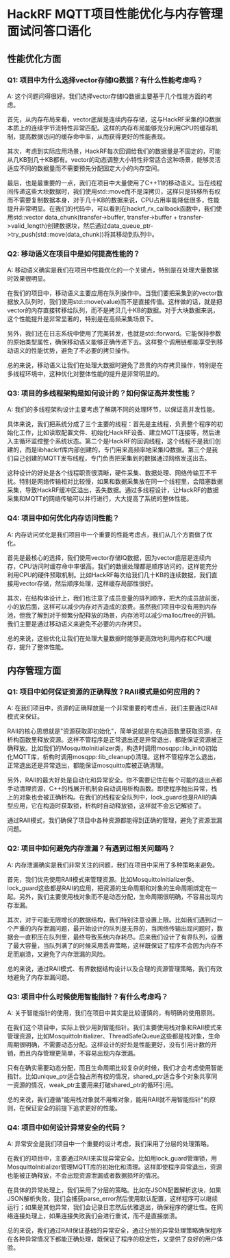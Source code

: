# HackRF MQTT项目性能优化与内存管理面试问答口语化

## 性能优化方面

### Q1: 项目中为什么选择vector存储IQ数据？有什么性能考虑吗？

A: 这个问题问得很好。我们选择vector存储IQ数据主要基于几个性能方面的考虑。

首先，从内存布局来看，vector底层是连续内存存储，这与HackRF采集的IQ数据本质上的连续字节流特性非常匹配。这样的内存布局能够充分利用CPU的缓存机制，提高数据访问的缓存命中率，从而获得更好的性能表现。

其次，考虑到实际应用场景，HackRF每次回调给我们的数据量是不固定的，可能从几KB到几十KB都有。vector的动态调整大小特性非常适合这种场景，能够灵活适应不同的数据量而不需要预先分配固定大小的内存空间。

最后，也是最重要的一点，我们在项目中大量使用了C++11的移动语义。当在线程间传递这些大块数据时，我们使用std::move而不是深拷贝，这样只是转移所有权而不需要复制数据本身，对于几十KB的数据来说，CPU占用率能降低很多，性能提升非常明显。在我们的代码中，可以看到在hackrf_rx_callback函数中，我们使用std::vector<unsigned char> data_chunk(transfer->buffer, transfer->buffer + transfer->valid_length)创建数据块，然后通过data_queue_ptr->try_push(std::move(data_chunk))将其移动到队列中。

### Q2: 移动语义在项目中是如何提高性能的？

A: 移动语义确实是我们在项目中性能优化的一个关键点，特别是在处理大量数据时效果很明显。

在我们的项目中，移动语义主要应用在队列操作中。当我们要把采集到的vector数据放入队列时，我们使用std::move(value)而不是直接传值。这样做的话，就是把vector的内存直接转移给队列，而不是拷贝几十KB的数据。对于大块数据来说，这个性能提升是非常显著的，特别是在高频采集场景下。

另外，我们还在日志系统中使用了完美转发，也就是std::forward。它能保持参数的原始类型属性，确保移动语义能够正确传递下去。这样整个调用链都能享受到移动语义的性能优势，避免了不必要的拷贝操作。

总的来说，移动语义让我们在处理大数据时避免了昂贵的内存拷贝操作，特别是在多线程环境中，这种优化对整体性能的提升是非常明显的。

### Q3: 项目的多线程架构是如何设计的？如何保证高并发性能？

A: 我们的多线程架构设计主要考虑了解耦不同的处理环节，以保证高并发性能。

具体来说，我们把系统分成了三个主要的线程：首先是主线程，负责整个程序的初始化工作，比如读取配置文件、初始化HackRF设备、建立MQTT连接等，然后进入主循环监控整个系统状态。第二个是HackRF的回调线程，这个线程不是我们创建的，而是libhackrf库内部创建的，专门用来高频率地采集IQ数据。第三个是我们自己创建的MQTT发布线程，专门负责把采集到的数据通过网络发送出去。

这种设计的好处是各个线程职责很清晰，硬件采集、数据处理、网络传输互不干扰。特别是网络传输相对比较慢，如果和数据采集放在同一个线程里，会阻塞数据采集，导致HackRF缓冲区溢出，丢失数据。通过多线程设计，让HackRF的数据采集和MQTT的网络传输可以并行进行，大大提高了系统的整体性能。

### Q4: 项目中如何优化内存访问性能？

A: 内存访问优化是我们项目中一个重要的性能考虑点，我们从几个方面做了优化。

首先是最核心的选择，我们使用vector存储IQ数据，因为vector底层是连续内存，CPU访问时缓存命中率很高。我们的数据处理都是顺序访问的，这样能充分利用CPU的硬件预取机制。比如HackRF每次给我们几十KB的连续数据，我们直接用vector存储，然后顺序处理，这样缓存局部性很好。

其次，在结构体设计上，我们也注意了成员变量的排列顺序，把大的成员放前面，小的放后面，这样可以减少内存对齐造成的浪费。虽然我们项目中没有用到内存池，但我了解到对于频繁分配释放的场景，内存池可以减少malloc/free的开销。我们主要是通过移动语义来避免不必要的内存拷贝。

总的来说，这些优化让我们在处理大量数据时能够更高效地利用内存和CPU缓存，提升了整体性能。

## 内存管理方面

### Q1: 项目中如何保证资源的正确释放？RAII模式是如何应用的？

A: 在我们项目中，资源的正确释放是一个非常重要的考虑点，我们主要通过RAII模式来保证。

RAII的核心思想就是"资源获取即初始化"，简单说就是在构造函数里获取资源，在析构函数里释放资源。这样不管程序是正常退出还是异常退出，都能保证资源被正确释放。比如我们的MosquittoInitializer类，构造时调用mosqpp::lib_init()初始化MQTT库，析构时调用mosqpp::lib_cleanup()清理。这样不管程序怎么退出，正常退出还是异常退出，都能保证mosquitto库被正确清理。

另外，RAII的最大好处是自动化和异常安全。你不需要记住在每个可能的退出点都手动清理资源，C++的栈展开机制会自动调用析构函数。即使程序抛出异常，栈上的对象也会被正确析构。在我们的线程安全队列中，lock_guard也是RAII的典型应用，它在构造时获取锁，析构时自动释放锁，这样就不会忘记解锁了。

通过RAII模式，我们确保了项目中各种资源都能得到正确的管理，避免了资源泄漏问题。

### Q2: 项目中如何避免内存泄漏？有遇到过相关问题吗？

A: 内存泄漏确实是我们非常关注的问题，我们在项目中采用了多种策略来避免。

首先，我们优先使用RAII模式来管理资源。比如MosquittoInitializer类、lock_guard这些都是RAII的应用，把资源的生命周期和对象的生命周期绑定在一起。另外，我们主要使用栈对象而不是动态分配，生命周期很明确，不容易出现内存泄漏。

其次，对于可能无限增长的数据结构，我们特别注意设置上限。比如我们遇到过一个严重的内存泄漏问题，最开始设计的队列是无界的，当网络传输出现问题时，数据会一直积压在队列里，最终导致系统内存耗尽。后来我们设计了有界队列，设置了最大容量，当队列满了的时候采用丢弃策略，这样既保证了程序不会因为内存不足而崩溃，又避免了内存泄漏的风险。

总的来说，通过RAII模式、有界数据结构设计以及合理的资源管理策略，我们有效地避免了内存泄漏问题。

### Q3: 项目中什么时候使用智能指针？有什么考虑吗？

A: 关于智能指针的使用，我们在项目中其实是比较谨慎的，有明确的使用原则。

在我们这个项目中，实际上很少用到智能指针。我们主要使用栈对象和RAII模式来管理资源，比如MosquittoInitializer、ThreadSafeQueue这些都是栈对象，生命周期很明确，不需要动态分配。这样设计的好处是性能更好，没有引用计数的开销，而且内存管理更简单，不容易出现内存泄漏。

只有在确实需要动态分配，而且生命周期比较复杂的时候，我们才会考虑使用智能指针。比如unique_ptr适合独占所有权的情况，shared_ptr适合多个对象共享同一资源的情况，weak_ptr主要用来打破shared_ptr的循环引用。

总的来说，我们遵循"能用栈对象就不用堆对象，能用RAII就不用智能指针"的原则，在保证安全的前提下追求更好的性能。

### Q4: 项目中如何设计异常安全的代码？

A: 异常安全是我们项目中一个重要的设计考虑，我们采用了分层的处理策略。

在我们的项目中，主要通过RAII来实现异常安全。比如用lock_guard管理锁，用MosquittoInitializer管理MQTT库的初始化和清理。这样即使程序异常退出，资源也能被正确释放，不会出现资源泄漏或者数据损坏的情况。

在具体的异常处理上，我们采用了分层的策略。比如在JSON配置解析这块，如果JSON解析失败，我们会捕获parse_error然后使用默认配置，这样程序可以继续运行；如果是其他异常，我们会记录日志然后优雅退出，确保程序的健壮性。在网络连接处理上，如果连接失败我们会进行重试，而不是直接崩溃。

总的来说，我们通过RAII保证基础的异常安全，通过分层的异常处理策略确保程序在各种异常情况下都能正确处理，既保证了程序的稳定性，又提供了良好的用户体验。
